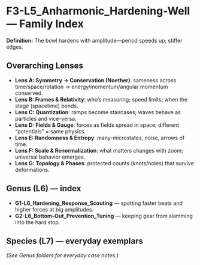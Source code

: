 # F3-L5_Anharmonic_Hardening-Well — Family Index

**Definition:** The bowl hardens with amplitude—period speeds up; stiffer edges.

## Overarching Lenses

- **Lens A: Symmetry -> Conservation (Noether)**: sameness across time/space/rotation → energy/momentum/angular momentum conserved.
- **Lens B: Frames & Relativity**: who’s measuring; speed limits; when the stage (spacetime) bends.
- **Lens C: Quantization**: ramps become staircases; waves behave as particles and vice-versa.
- **Lens D: Fields & Gauge**: forces as fields spread in space; different “potentials” = same physics.
- **Lens E: Randomness & Entropy**: many-microstates, noise, arrows of time.
- **Lens F: Scale & Renormalization**: what matters changes with zoom; universal behavior emerges.
- **Lens G: Topology & Phases**: protected counts (knots/holes) that survive deformations.

## Genus (L6) — index
- **G1-L6_Hardening_Response_Scouting** — spotting faster beats and higher forces at big amplitudes.
- **G2-L6_Bottom-Out_Prevention_Tuning** — keeping gear from slamming into the hard stop.

## Species (L7) — everyday exemplars
_(See Genus folders for everyday case notes.)_
